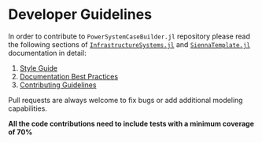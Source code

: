 # Developer Guidelines

In order to contribute to `PowerSystemCaseBuilder.jl` repository please read the following sections of
[`InfrastructureSystems.jl`](https://nrel-sienna.github.io/InfrastructureSystems.jl/stable/) and [`SiennaTemplate.jl`](https://github.com/NREL-Sienna/SiennaTemplate.jl)
documentation in detail:

 1. [Style Guide](https://nrel-sienna.github.io/InfrastructureSystems.jl/stable/style/)
 2. [Documentation Best Practices](https://nrel-sienna.github.io/InfrastructureSystems.jl/stable/docs_best_practices/explanation/)
 3. [Contributing Guidelines](https://github.com/NREL-Sienna/SiennaTemplate.jl/blob/main/CONTRIBUTING.md)

Pull requests are always welcome to fix bugs or add additional modeling capabilities.

**All the code contributions need to include tests with a minimum coverage of 70%**

